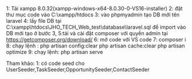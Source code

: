 1: Tải xampp 8.0.32(xampp-windows-x64-8.0.30-0-VS16-installer)
2: đặt thư mục code vào C:\xampp/htdocs
3: vào phpmyadmin tạo DB mới tên laravel
4: lấy file DB tại C:\xampp\htdocs\JHO_TECH_Web_test\database\laravel.sql để import vào DB mới tạo ở bước 3,
5:tải và cài đặt composer với quyền admin tại https://getcomposer.org/download/
6: mở code với VS code
7: composer i
8: chạy lệnh :  php artisan config:clear
                php artisan cache:clear
                php artisan optimize
9: chạy lệnh: php artisan serve


Tham khảo:
1: có code seed cho UserSeeder,TaskSeeder,OpportunitySeeder,ContactSeeder
